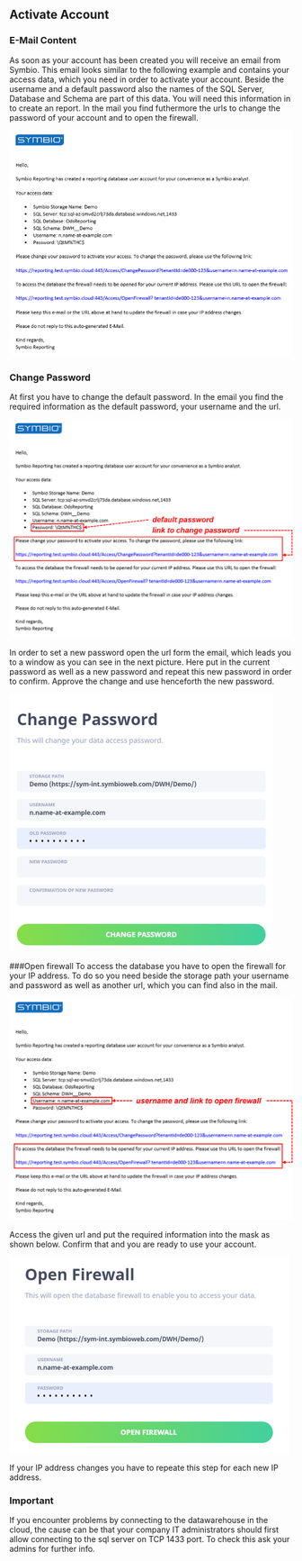 ## Activate Account
### E-Mail Content

As soon as your account has been created you will receive an email from Symbio.  This email looks similar to the following example and contains your access data, which you need in order to activate your account. Beside the username and a default password also the names of the SQL Server, Database and Schema are part of this data. You will need this information in to create an report. In the mail you find futhermore the urls to change the password of your account and to open the firewall. 

![Example Mail](media/Email.png)

### Change Password
At first you have to change the default password. In the email you find the required information as the default password, your username and the url.

![Find information in the Mail](media/ChangePassword01.png)

In order to set a new password open the url form the email, which leads you to a window as you can see in the next picture. Here put in the current password as well as a new password and repeat this new password in order to confirm. Approve the change and use henceforth the new password.

![Change Password](media/ChangePassword02.png)

###Open firewall
To access the database you have to open the firewall for your IP address. To do so you need beside the storage path your username and password as well as another url, which you can find also in the mail.

![Find information in the Mail](media/OpenFirewall01.png)

Access the given url and put the required information into the mask as shown below. Confirm that and you are ready to use your account.

![Open firewall](media/OpenFirewall02.png)

If your IP address changes you have to repeate this step for each new IP address.

### Important
If you encounter problems by connecting to the datawarehouse in the cloud, the cause can be that your company IT administrators should first allow connecting to the sql server on TCP 1433 port. To check this ask your admins for further info.
